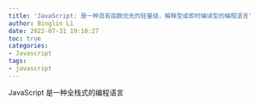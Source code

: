 ```yaml
---
title: 'JavaScript: 是一种具有函数优先的轻量级，解释型或即时编译型的编程语言'
author: Binglin Li
date: 2022-07-31 19:10:27
toc: true
categories:
- Javascript
tags:
- javascript
---
```


 JavaScript 是一种全栈式的编程语言

